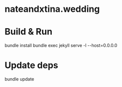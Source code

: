 # nateandxtina.wedding


# Build & Run
bundle install 
bundle exec jekyll serve -l --host=0.0.0.0 

# Update deps
bundle update 
